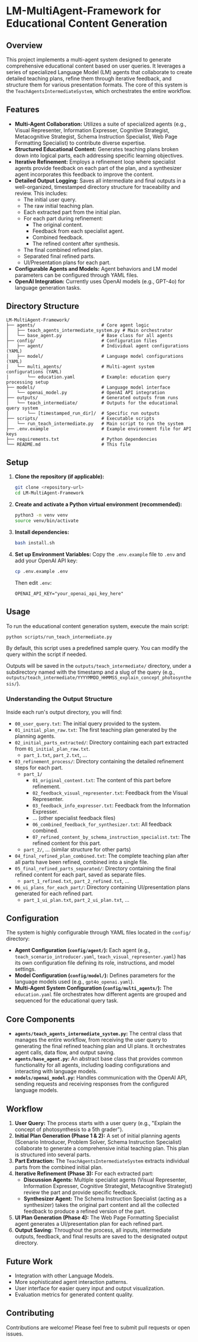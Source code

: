 # LM-MultiAgent-Framework for Educational Content Generation

## Overview

This project implements a multi-agent system designed to generate comprehensive educational content based on user queries. It leverages a series of specialized Language Model (LM) agents that collaborate to create detailed teaching plans, refine them through iterative feedback, and structure them for various presentation formats. The core of this system is the `TeachAgentsIntermediateSystem`, which orchestrates the entire workflow.

## Features

*   **Multi-Agent Collaboration:** Utilizes a suite of specialized agents (e.g., Visual Representer, Information Expresser, Cognitive Strategist, Metacognitive Strategist, Schema Instruction Specialist, Web Page Formatting Specialist) to contribute diverse expertise.
*   **Structured Educational Content:** Generates teaching plans broken down into logical parts, each addressing specific learning objectives.
*   **Iterative Refinement:** Employs a refinement loop where specialist agents provide feedback on each part of the plan, and a synthesizer agent incorporates this feedback to improve the content.
*   **Detailed Output Logging:** Saves all intermediate and final outputs in a well-organized, timestamped directory structure for traceability and review. This includes:
    *   The initial user query.
    *   The raw initial teaching plan.
    *   Each extracted part from the initial plan.
    *   For each part during refinement:
        *   The original content.
        *   Feedback from each specialist agent.
        *   Combined feedback.
        *   The refined content after synthesis.
    *   The final combined refined plan.
    *   Separated final refined parts.
    *   UI/Presentation plans for each part.
*   **Configurable Agents and Models:** Agent behaviors and LM model parameters can be configured through YAML files.
*   **OpenAI Integration:** Currently uses OpenAI models (e.g., GPT-4o) for language generation tasks.

## Directory Structure

```
LM-MultiAgent-Framework/
├── agents/                         # Core agent logic
│   ├── teach_agents_intermediate_system.py # Main orchestrator
│   └── base_agent.py               # Base class for all agents
├── config/                         # Configuration files
│   ├── agent/                      # Individual agent configurations (YAML)
│   ├── model/                      # Language model configurations (YAML)
│   └── multi_agents/               # Multi-agent system configurations (YAML)
│       └── education.yaml          # Example: education query processing setup
├── models/                         # Language model interface
│   └── openai_model.py             # OpenAI API integration
├── outputs/                        # Generated outputs from runs
│   └── teach_intermediate/         # Outputs for the educational query system
│       └── [timestamped_run_dir]/  # Specific run outputs
├── scripts/                        # Executable scripts
│   └── run_teach_intermediate.py   # Main script to run the system
├── .env.example                    # Example environment file for API keys
├── requirements.txt                # Python dependencies
└── README.md                       # This file
```

## Setup

1.  **Clone the repository (if applicable):**
    ```bash
    git clone <repository-url>
    cd LM-MultiAgent-Framework
    ```

2.  **Create and activate a Python virtual environment (recommended):**
    ```bash
    python3 -m venv venv
    source venv/bin/activate
    ```

3.  **Install dependencies:**
    ```bash
    bash install.sh
    ```

4.  **Set up Environment Variables:**
    Copy the `.env.example` file to `.env` and add your OpenAI API key:
    ```bash
    cp .env.example .env
    ```
    Then edit `.env`:
    ```
    OPENAI_API_KEY="your_openai_api_key_here"
    ```

## Usage

To run the educational content generation system, execute the main script:

```bash
python scripts/run_teach_intermediate.py
```

By default, this script uses a predefined sample query. You can modify the query within the script if needed.

Outputs will be saved in the `outputs/teach_intermediate/` directory, under a subdirectory named with the timestamp and a slug of the query (e.g., `outputs/teach_intermediate/YYYYMMDD_HHMMSS_explain_concept_photosynthesis/`).

### Understanding the Output Structure

Inside each run's output directory, you will find:

*   `00_user_query.txt`: The initial query provided to the system.
*   `01_initial_plan_raw.txt`: The first teaching plan generated by the planning agents.
*   `02_initial_parts_extracted/`: Directory containing each part extracted from `01_initial_plan_raw.txt`.
    *   `part_1.txt`, `part_2.txt`, ...
*   `03_refinement_process/`: Directory containing the detailed refinement steps for each part.
    *   `part_1/`
        *   `01_original_content.txt`: The content of this part before refinement.
        *   `02_feedback_visual_representer.txt`: Feedback from the Visual Representer.
        *   `03_feedback_info_expresser.txt`: Feedback from the Information Expresser.
        *   ... (other specialist feedback files)
        *   `06_combined_feedback_for_synthesizer.txt`: All feedback combined.
        *   `07_refined_content_by_schema_instruction_specialist.txt`: The refined content for this part.
    *   `part_2/`, ... (similar structure for other parts)
*   `04_final_refined_plan_combined.txt`: The complete teaching plan after all parts have been refined, combined into a single file.
*   `05_final_refined_parts_separated/`: Directory containing the final refined content for each part, saved as separate files.
    *   `part_1_refined.txt`, `part_2_refined.txt`, ...
*   `06_ui_plans_for_each_part/`: Directory containing UI/presentation plans generated for each refined part.
    *   `part_1_ui_plan.txt`, `part_2_ui_plan.txt`, ...

## Configuration

The system is highly configurable through YAML files located in the `config/` directory:

*   **Agent Configuration (`config/agent/`):** Each agent (e.g., `teach_scenario_introducer.yaml`, `teach_visual_representer.yaml`) has its own configuration file defining its role, instructions, and model settings.
*   **Model Configuration (`config/model/`):** Defines parameters for the language models used (e.g., `gpt4o_openai.yaml`).
*   **Multi-Agent System Configuration (`config/multi_agents/`):** The `education.yaml` file orchestrates how different agents are grouped and sequenced for the educational query task.

## Core Components

*   **`agents/teach_agents_intermediate_system.py`:** The central class that manages the entire workflow, from receiving the user query to generating the final refined teaching plan and UI plans. It orchestrates agent calls, data flow, and output saving.
*   **`agents/base_agent.py`:** An abstract base class that provides common functionality for all agents, including loading configurations and interacting with language models.
*   **`models/openai_model.py`:** Handles communication with the OpenAI API, sending requests and receiving responses from the configured language models.

## Workflow

1.  **User Query:** The process starts with a user query (e.g., "Explain the concept of photosynthesis to a 5th grader").
2.  **Initial Plan Generation (Phase 1 & 2):** A set of initial planning agents (Scenario Introducer, Problem Solver, Schema Instruction Specialist) collaborate to generate a comprehensive initial teaching plan. This plan is structured into several parts.
3.  **Part Extraction:** The `TeachAgentsIntermediateSystem` extracts individual parts from the combined initial plan.
4.  **Iterative Refinement (Phase 3):** For each extracted part:
    *   **Discussion Agents:** Multiple specialist agents (Visual Representer, Information Expresser, Cognitive Strategist, Metacognitive Strategist) review the part and provide specific feedback.
    *   **Synthesizer Agent:** The Schema Instruction Specialist (acting as a synthesizer) takes the original part content and all the collected feedback to produce a refined version of the part.
5.  **UI Plan Generation (Phase 4):** The Web Page Formatting Specialist agent generates a UI/presentation plan for each refined part.
6.  **Output Saving:** Throughout the process, all inputs, intermediate outputs, feedback, and final results are saved to the designated output directory.

## Future Work

*   Integration with other Language Models.
*   More sophisticated agent interaction patterns.
*   User interface for easier query input and output visualization.
*   Evaluation metrics for generated content quality.

## Contributing

Contributions are welcome! Please feel free to submit pull requests or open issues.
